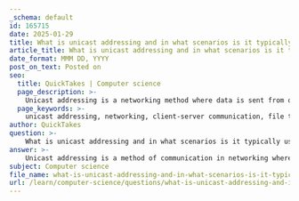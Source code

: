 ```yaml
---
_schema: default
id: 165715
date: 2025-01-29
title: What is unicast addressing and in what scenarios is it typically used?
article_title: What is unicast addressing and in what scenarios is it typically used?
date_format: MMM DD, YYYY
post_on_text: Posted on
seo:
  title: QuickTakes | Computer science
  page_description: >-
    Unicast addressing is a networking method where data is sent from one source to a specific destination, commonly used in client-server communications, file transfers, VoIP calls, remote desktop access, and online gaming.
  page_keywords: >-
    unicast addressing, networking, client-server communication, file transfers, VoIP calls, remote desktop access, online gaming, one-to-one communication, IP address, direct communication
author: QuickTakes
question: >-
    What is unicast addressing and in what scenarios is it typically used?
answer: >-
    Unicast addressing is a method of communication in networking where data is sent from one single source to one specific destination. In this addressing scheme, each unicast address identifies a unique interface on a network, allowing for direct communication between devices.\n\n### Scenarios for Unicast Addressing\n\n1. **Client-Server Communication**: Unicast is commonly used in client-server models where a client sends a request to a specific server. For example, when a user accesses a website, their browser sends a request to the web server's unicast IP address.\n\n2. **File Transfers**: When transferring files between two devices, unicast addressing ensures that the data packets are sent directly from the sender to the intended recipient without being broadcasted to all devices on the network.\n\n3. **VoIP Calls**: In Voice over IP (VoIP) applications, unicast addressing is used to establish a direct connection between two parties, ensuring that voice data is transmitted specifically to the intended recipient.\n\n4. **Remote Desktop Access**: When a user connects to a remote desktop, the connection is established using unicast addressing, allowing the user to interact with a specific machine over the network.\n\n5. **Gaming**: Many online multiplayer games use unicast addressing to send game data between a player's device and the game server, ensuring that each player's actions are communicated directly to the server.\n\nIn summary, unicast addressing is essential for scenarios where direct, one-to-one communication is required, making it a fundamental aspect of networking protocols and applications.
subject: Computer science
file_name: what-is-unicast-addressing-and-in-what-scenarios-is-it-typically-used.md
url: /learn/computer-science/questions/what-is-unicast-addressing-and-in-what-scenarios-is-it-typically-used
---
```


&nbsp;